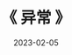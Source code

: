 ---
title: "《 异常 》"
date: 2023-02-05
menu:
  main:
    identifier: "cpp-exception"
    parent: "cpp"
    name: "异常"
    weight: 80
---